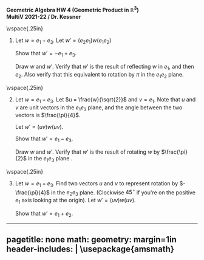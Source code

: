 __Geometric Algebra HW 4 (Geometric Product in $\mathbb{R}^3$)__   
__MultiV 2021-22 / Dr. Kessner__    

\vspace{.25in}


1.  Let $w = e_1 + e_3$.
    Let $w' = (e_2 e_1)w(e_1 e_2)$

    Show that $w' = -e_1 + e_3$.

    Draw $w$ and $w'$.  Verify that $w'$ is the result of reflecting $w$ in
    $e_1$, and then $e_2$.  Also verify that this equivalent to rotation by
    $\pi$ in the $e_1e_2$ plane.

\vspace{.25in}

2.  Let $w = e_1+e_3$.
    Let $u = \frac{w}{\sqrt{2}}$ and $v = e_1$.  Note that $u$ and $v$ are unit
    vectors in the $e_1e_3$ plane, and the angle between the two vectors is
    $\frac{\pi}{4}$.

    Let $w' = (uv)w(uv)$.

    Show that $w' = e_1-e_3$.

    Draw $w$ and $w'$.  Verify that $w'$ is the result of rotating $w$ by
    $\frac{\pi}{2}$ in the $e_1e_3$ plane .    

\vspace{.25in}

3.  Let $w = e_1 + e_3$.
    Find two vectors $u$ and $v$ to represent rotation by $-\frac{\pi}{4}$ in
    the $e_2e_3$ plane.  (Clockwise $45^{\circ}$ if you're on the positive $e_1$ axis
    looking at the origin).
    Let $w' = (uv)w(uv)$.

    Show that $w' = e_1 + e_2$.



---
pagetitle: none
math: <script src="https://cdnjs.cloudflare.com/ajax/libs/mathjax/2.7.1/MathJax.js?config=TeX-AMS_CHTML-full" type="text/javascript"></script>
geometry: margin=1in
header-includes: |
    \usepackage{amsmath}
---


